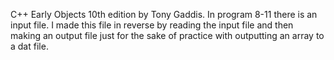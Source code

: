 C++ Early Objects 10th edition by Tony Gaddis. In program 8-11 there is an input file. I made this file in reverse by reading the input file and then making an output file just for the sake of practice with outputting an array to a dat file.
